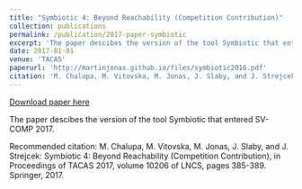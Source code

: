 ```yaml
---
title: "Symbiotic 4: Beyond Reachability (Competition Contribution)"
collection: publications
permalink: /publication/2017-paper-symbiotic
excerpt: 'The paper descibes the version of the tool Symbiotic that entered SV-COMP 2017.'
date: 2017-01-01
venue: 'TACAS'
paperurl: 'http://martinjonas.github.io/files/symbiotic2016.pdf'
citation: 'M. Chalupa, M. Vitovska, M. Jonas, J. Slaby, and J. Strejcek: Symbiotic 4: Beyond Reachability (Competition Contribution), in Proceedings of TACAS 2017, volume 10206 of LNCS, pages 385-389. Springer, 2017.'
---
```


<a href='http://martinjonas.github.io/files/symbiotic2016.pdf'>Download paper here</a>

The paper descibes the version of the tool Symbiotic that entered SV-COMP 2017.

Recommended citation: M. Chalupa, M. Vitovska, M. Jonas, J. Slaby, and J. Strejcek: Symbiotic 4: Beyond Reachability (Competition Contribution), in Proceedings of TACAS 2017, volume 10206 of LNCS, pages 385-389. Springer, 2017.